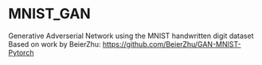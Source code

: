 # MNIST_GAN

Generative Adverserial Network using the MNIST handwritten digit dataset
Based on work by BeierZhu: https://github.com/BeierZhu/GAN-MNIST-Pytorch
